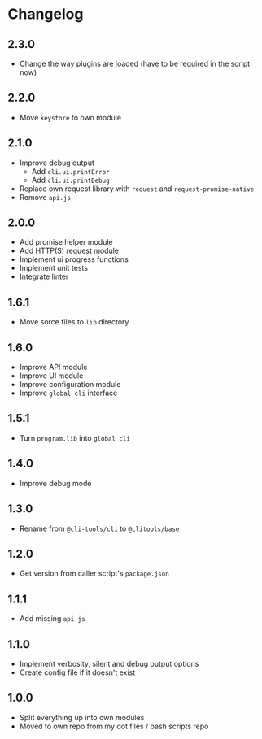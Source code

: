 # Changelog

## 2.3.0

* Change the way plugins are loaded (have to be required in the script now)

## 2.2.0

* Move `keystore` to own module

## 2.1.0

* Improve debug output
  * Add `cli.ui.printError`
  * Add `cli.ui.printDebug`
* Replace own request library with `request` and `request-promise-native`
* Remove `api.js`

## 2.0.0

* Add promise helper module
* Add HTTP(S) request module
* Implement ui progress functions
* Implement unit tests
* Integrate linter

## 1.6.1

* Move sorce files to `lib` directory

## 1.6.0

* Improve API module
* Improve UI module
* Improve configuration module
* Improve `global cli` interface

## 1.5.1

* Turn `program.lib` into `global cli`

## 1.4.0

* Improve debug mode

## 1.3.0

* Rename from `@cli-tools/cli` to `@clitools/base`

## 1.2.0

* Get version from caller script's `package.json`

## 1.1.1

* Add missing `api.js`

## 1.1.0

* Implement verbosity, silent and debug output options
* Create config file if it doesn't exist

## 1.0.0

* Split everything up into own modules
* Moved to own repo from my dot files / bash scripts repo